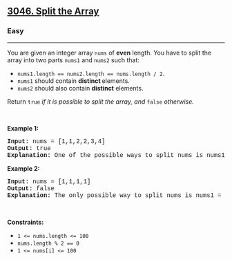 <h2><a href="https://leetcode.com/problems/split-the-array/">3046. Split the Array</a></h2><h3>Easy</h3><hr><div><p>You are given an integer array <code style="font-family: monospace, Bangla951, sans-serif;">nums</code> of <strong>even</strong> length. You have to split the array into two parts <code style="font-family: monospace, Bangla951, sans-serif;">nums1</code> and <code style="font-family: monospace, Bangla951, sans-serif;">nums2</code> such that:</p>

<ul>
	<li><code style="font-family: monospace, Bangla951, sans-serif;">nums1.length == nums2.length == nums.length / 2</code>.</li>
	<li><code style="font-family: monospace, Bangla951, sans-serif;">nums1</code> should contain <strong>distinct </strong>elements.</li>
	<li><code style="font-family: monospace, Bangla951, sans-serif;">nums2</code> should also contain <strong>distinct</strong> elements.</li>
</ul>

<p>Return <code style="font-family: monospace, Bangla951, sans-serif;">true</code><em> if it is possible to split the array, and </em><code style="font-family: monospace, Bangla951, sans-serif;">false</code> <em>otherwise</em><em>.</em></p>

<p>&nbsp;</p>
<p><strong class="example">Example 1:</strong></p>

<pre style="font-family: SFMono-Regular, Consolas, &quot;Liberation Mono&quot;, Menlo, Courier, monospace, Bangla951, sans-serif;"><strong>Input:</strong> nums = [1,1,2,2,3,4]
<strong>Output:</strong> true
<strong>Explanation:</strong> One of the possible ways to split nums is nums1 = [1,2,3] and nums2 = [1,2,4].
</pre>

<p><strong class="example">Example 2:</strong></p>

<pre style="font-family: SFMono-Regular, Consolas, &quot;Liberation Mono&quot;, Menlo, Courier, monospace, Bangla951, sans-serif;"><strong>Input:</strong> nums = [1,1,1,1]
<strong>Output:</strong> false
<strong>Explanation:</strong> The only possible way to split nums is nums1 = [1,1] and nums2 = [1,1]. Both nums1 and nums2 do not contain distinct elements. Therefore, we return false.
</pre>

<p>&nbsp;</p>
<p><strong>Constraints:</strong></p>

<ul>
	<li><code style="font-family: monospace, Bangla951, sans-serif;">1 &lt;= nums.length &lt;= 100</code></li>
	<li><code style="font-family: monospace, Bangla951, sans-serif;">nums.length % 2 == 0 </code></li>
	<li><code style="font-family: monospace, Bangla951, sans-serif;">1 &lt;= nums[i] &lt;= 100</code></li>
</ul>
</div>